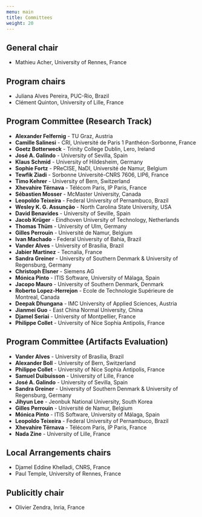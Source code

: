 ```yaml
---
menu: main
title: Committees
weight: 20
---
```


## General chair

 * Mathieu Acher, University of Rennes, France


## Program chairs

 * Juliana Alves Pereira, PUC-Rio, Brazil
 * Clément Quinton, University of Lille, France

## Program Committee (Research Track)

- **Alexander Felfernig** - TU Graz, Austria
- **Camille Salinesi** - CRI, Université de Paris 1 Panthéon-Sorbonne, France
- **Goetz Botterweck** - Trinity College Dublin, Lero, Ireland
- **José A. Galindo** - University of Sevilla, Spain
- **Klaus Schmid** - University of Hildesheim, Germany
- **Sophie Fortz** - PReCISE, NaDI, Université de Namur, Belgium
- **Tewfik Ziadi** - Sorbonne Université-CNRS 7606, LIP6, France
- **Timo Kehrer** - University of Bern, Switzerland
- **Xhevahire Tërnava** - Télécom Paris, IP Paris, France
- **Sébastien Mosser** - McMaster University, Canada
- **Leopoldo Teixeira** - Federal University of Pernambuco, Brazil
- **Wesley K. G. Assunção** - North Carolina State University, USA
- **David Benavides** - University of Seville, Spain
- **Jacob Krüger** - Eindhoven University of Technology, Netherlands
- **Thomas Thüm** - University of Ulm, Germany
- **Gilles Perrouin** - Université de Namur, Belgium
- **Ivan Machado** - Federal University of Bahia, Brazil
- **Vander Alves** - University of Brasília, Brazil
- **Jabier Martinez** - Tecnalia, France
- **Sandra Greiner** - University of Southern Denmark & University of Regensburg, Germany
- **Christoph Elsner** - Siemens AG
- **Mónica Pinto** - ITIS Software, University of Málaga, Spain
- **Jacopo Mauro** - University of Southern Denmark, Denmark
- **Roberto Lopez-Herrejon** - Ecole de Technologie Supérieure de Montreal, Canada
- **Deepak Dhungana** - IMC University of Applied Sciences, Austria
- **Jianmei Guo** - East China Normal University, China
- **Djamel Seriai** - University of Montpellier, France
- **Philippe Collet** - University of Nice Sophia Antipolis, France

## Program Committee (Artifacts Evaluation)

- **Vander Alves** - University of Brasília, Brazil
- **Alexander Boll** - University of Bern, Switzerland
- **Philippe Collet** - University of Nice Sophia Antipolis, France
- **Samuel Duibuisson** - University of Lille, France
- **José A. Galindo** - University of Sevilla, Spain
- **Sandra Greiner** - University of Southern Denmark & University of Regensburg, Germany
- **Jihyun Lee** - Jeonbuk National University, South Korea
- **Gilles Perrouin** - Université de Namur, Belgium
- **Mónica Pinto** - ITIS Software, University of Málaga, Spain
- **Leopoldo Teixeira** - Federal University of Pernambuco, Brazil
- **Xhevahire Tërnava** - Télécom Paris, IP Paris, France
- **Nada Zine** - University of Lille, France

## Local Arrangements chairs

 * Djamel Eddine Khelladi, CNRS, France
 * Paul Temple, University of Rennes, France

## Publicitly chair

 * Olivier Zendra, Inria, France




